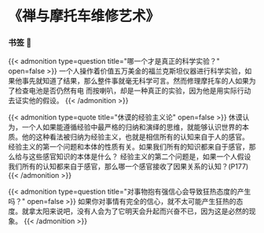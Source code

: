 # 《禅与摩托车维修艺术》


### 书签 📝
{{< admonition type=question title="哪一个才是真正的科学实验？" open=false >}}
一个人操作着价值五万美金的福兰克斯坦仪器进行科学实验，如果他事先就知道了结果，那么整件事就毫无科学可言。然而修理摩托车的人如果为了检查电池是否仍然有电
而按喇叭，却是一种真正的实验，因为他是用实际行动去证实他的假设。
{{< /admonition >}}

{{< admonition type=quote title="休谟的经验主义论" open=false >}}
休谟认为，一个人如果能遵循经验中最严格的归纳和演绎的思维，就能够认识世界的本质。他的这种看法被归纳为经验主义，也就是相信所有的认知来自于人的感官。
经验主义的第一个问题和本体的性质有关。如果我们所有的知识都来自于感官，那么给与这些感官知识的本体是什么？
经验主义的第二个问题是，如果一个人假设我们所有的认知都来自于感官，那么哪一个感官接收了因果关系的认知？(P177)
{{< /admonition >}}

{{< admonition type=question title="对事物抱有强信心会导致狂热态度的产生吗？" open=false >}}
如果你对事情有完全的信心，就不太可能产生狂热的态度。就拿太阳来说吧，没有人会为了它明天会升起而兴奋不已，因为这是必然的现象。
{{< /admonition >}}
